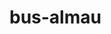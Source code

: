 # bus-almau
<!-- #<script type="module">
  // Import the functions you need from the SDKs you need
  import { initializeApp } from "https://www.gstatic.com/firebasejs/9.12.1/firebase-app.js";
  // TODO: Add SDKs for Firebase products that you want to use
  // https://firebase.google.com/docs/web/setup#available-libraries

  // Your web app's Firebase configuration
  const firebaseConfig = {
    apiKey: "AIzaSyAr5yRZgU9uulgTowXak3iZ9HOB4FBNtLU",
    authDomain: "logindetails-busalmau.firebaseapp.com",
    databaseURL: "https://logindetails-busalmau-default-rtdb.europe-west1.firebasedatabase.app",
    projectId: "logindetails-busalmau",
    storageBucket: "logindetails-busalmau.appspot.com",
    messagingSenderId: "498430983295",
    appId: "1:498430983295:web:5fc6eed77e733761e3934a"
  };

  // Initialize Firebase
  const app = initializeApp(firebaseConfig); -->
<!-- </script> -->